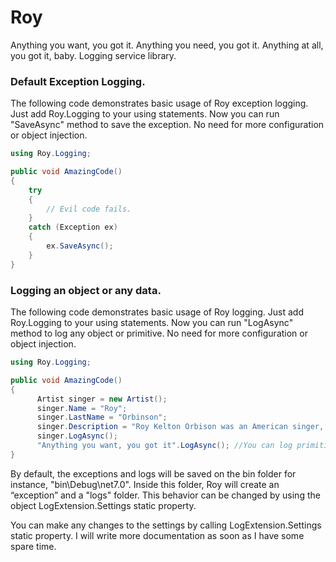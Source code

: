 # Roy
Anything you want, you got it. Anything you need, you got it. Anything at all, you got it, baby. Logging service library.


### Default Exception Logging.

The following code demonstrates basic usage of Roy exception logging. Just add Roy.Logging to your using statements.
Now you can run "SaveAsync" method to save the exception. No need for more configuration or object injection.

```cs
using Roy.Logging;

public void AmazingCode()
{
    try
    {
        // Evil code fails.
    }
    catch (Exception ex)
    {
        ex.SaveAsync();
    }
}
```
### Logging an object or any data.

The following code demonstrates basic usage of Roy logging. Just add Roy.Logging to your using statements.
Now you can run "LogAsync" method to log any object or primitive. No need for more configuration or object injection.

```cs
using Roy.Logging;

public void AmazingCode()
{
      Artist singer = new Artist();
      singer.Name = "Roy";
      singer.LastName = "Orbinson";
      singer.Description = "Roy Kelton Orbison was an American singer, songwriter, and musician.";
      singer.LogAsync();
      "Anything you want, you got it".LogAsync(); //You can log primitives too.
}
```

By default, the exceptions and logs will be saved on the bin folder for instance, "bin\Debug\net7.0".
Inside this folder, Roy will create an “exception” and a "logs" folder.
This behavior can be changed by using the object LogExtension.Settings static property.

You can make any changes to the settings by calling LogExtension.Settings static property.
I will write more documentation as soon as I have some spare time.
